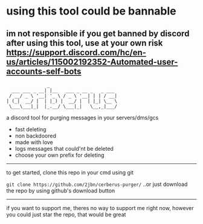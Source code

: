 # using this tool could be bannable 
im not responsible if you get banned by discord after using this tool, use at your own risk
https://support.discord.com/hc/en-us/articles/115002192352-Automated-user-accounts-self-bots
----
```
               _                         
  ___ ___ _ __| |__   ___ _ __ _   _ ___ 
 / __/ _ \ '__| '_ \ / _ \ '__| | | / __|
| (_|  __/ |  | |_) |  __/ |  | |_| \__ \
 \___\___|_|  |_.__/ \___|_|   \__,_|___/
 ```
 
 a discord tool for purging messages in your servers/dms/gcs
 
 - fast deleting
 - non backdoored
 - made with love
 - logs messages that could'nt be deleted
 - choose your own prefix for deleting
 
 ----
 to get started, clone this repo in your cmd using git 
 
 ``
 git clone https://github.com/2jbn/cerberus-purger/
 ``
 ..or just download the repo by using github's download button
 
 ----
 
if you want to support me, theres no way to support me right now, however you could just star the repo, that would be great
